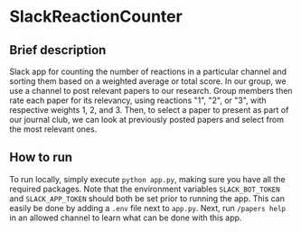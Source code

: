 # SlackReactionCounter
## Brief description
Slack app for counting the number of reactions in a particular channel and sorting them based on a weighted average or total score. In our group, we use a channel to post relevant papers to our research. Group members then rate each paper for its relevancy, using reactions "1", "2", or "3", with respective weights 1, 2, and 3. Then, to select a paper to present as part of our journal club, we can look at previously posted papers and select from the most relevant ones.
## How to run
To run locally, simply execute `python app.py`, making sure you have all the required packages. Note that the environment variables `SLACK_BOT_TOKEN` and `SLACK_APP_TOKEN` should both be set prior to running the app. This can easily be done by adding a `.env` file next to `app.py`. Next, run `/papers help` in an allowed channel to learn what can be done with this app.